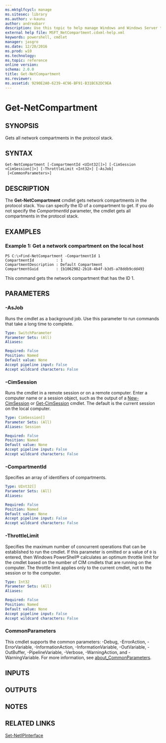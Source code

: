 ```yaml
---
ms.mktglfcycl: manage
ms.sitesec: library
ms.author: v-kaunu
author: andreabarr
description: Use this topic to help manage Windows and Windows Server technologies with Windows PowerShell.
external help file: MSFT_NetCompartment.cdxml-help.xml
keywords: powershell, cmdlet
manager: jasgro
ms.date: 12/20/2016
ms.prod: w10
ms.technology: 
ms.topic: reference
online version: 
schema: 2.0.0
title: Get-NetCompartment
ms.reviewer:
ms.assetid: 9290E2A0-6239-4C96-BF91-B31BC62DC9EA
---
```


# Get-NetCompartment

## SYNOPSIS
Gets all network compartments in the protocol stack.

## SYNTAX

```
Get-NetCompartment [-CompartmentId <UInt32[]>] [-CimSession <CimSession[]>] [-ThrottleLimit <Int32>] [-AsJob]
 [<CommonParameters>]
```

## DESCRIPTION
The **Get-NetCompartment** cmdlet gets network compartments in the protocol stack.
You can specify the ID of a compartment to get.
If you do not specify the *CompartmentId* parameter, the cmdlet gets all compartments in the protocol stack.

## EXAMPLES

### Example 1: Get a network compartment on the local host
```
PS C:\>Find-NetCompartment -CompartmentId 1
CompartmentId          : 1
CompartmentDescription : Default Compartment
CompartmentGuid        : {b1062982-2b18-4b4f-b3d5-a78ddb9cdd49}
```

This command gets the network compartment that has the ID 1.

## PARAMETERS

### -AsJob
Runs the cmdlet as a background job. Use this parameter to run commands that take a long time to complete.

```yaml
Type: SwitchParameter
Parameter Sets: (All)
Aliases: 

Required: False
Position: Named
Default value: None
Accept pipeline input: False
Accept wildcard characters: False
```

### -CimSession
Runs the cmdlet in a remote session or on a remote computer.
Enter a computer name or a session object, such as the output of a [New-CimSession](http://go.microsoft.com/fwlink/p/?LinkId=227967) or [Get-CimSession](http://go.microsoft.com/fwlink/p/?LinkId=227966) cmdlet.
The default is the current session on the local computer.

```yaml
Type: CimSession[]
Parameter Sets: (All)
Aliases: Session

Required: False
Position: Named
Default value: None
Accept pipeline input: False
Accept wildcard characters: False
```

### -CompartmentId
Specifies an array of identifiers of compartments.

```yaml
Type: UInt32[]
Parameter Sets: (All)
Aliases: 

Required: False
Position: Named
Default value: None
Accept pipeline input: False
Accept wildcard characters: False
```

### -ThrottleLimit
Specifies the maximum number of concurrent operations that can be established to run the cmdlet.
If this parameter is omitted or a value of `0` is entered, then Windows PowerShell® calculates an optimum throttle limit for the cmdlet based on the number of CIM cmdlets that are running on the computer.
The throttle limit applies only to the current cmdlet, not to the session or to the computer.

```yaml
Type: Int32
Parameter Sets: (All)
Aliases: 

Required: False
Position: Named
Default value: None
Accept pipeline input: False
Accept wildcard characters: False
```

### CommonParameters
This cmdlet supports the common parameters: -Debug, -ErrorAction, -ErrorVariable, -InformationAction, -InformationVariable, -OutVariable, -OutBuffer, -PipelineVariable, -Verbose, -WarningAction, and -WarningVariable. For more information, see [about_CommonParameters](http://go.microsoft.com/fwlink/?LinkID=113216).

## INPUTS

## OUTPUTS

## NOTES

## RELATED LINKS

[Set-NetIPInterface](./Set-NetIPInterface.md)



